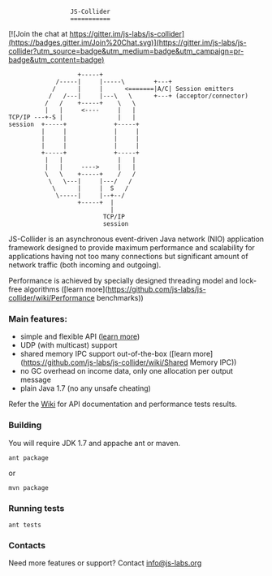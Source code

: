                      JS-Collider
                     ===========

[![Join the chat at https://gitter.im/js-labs/js-collider](https://badges.gitter.im/Join%20Chat.svg)](https://gitter.im/js-labs/js-collider?utm_source=badge&utm_medium=badge&utm_campaign=pr-badge&utm_content=badge)

                       +-----+
                 /-----|     |-----\        +---+ 
                /      |     |      <=======|A/C| Session emitters
               /   /---|     |---\   \      +---+ (acceptor/connector)
              /   /    +-----+    \   \
              |   |     <----     |   |
    TCP/IP ---+-S |               |   |
    session  +-----+             +-----+
             |     |             |     |
             |     |             |     |
             |     |             |     |
             +-----+             +-----+
              |   |               |   |
              |   |     ---->     |   |
              \   \    +-----+    /   /
               \   \---|     |---/   /
                \      |     |  S   /
                 \-----|     |--+--/
                       +-----+  |
                                |
                              TCP/IP
                              session


JS-Collider is an asynchronous event-driven Java network (NIO)
application framework designed to provide maximum performance
and scalability for applications having not too many connections
but significant amount of network traffic (both incoming and outgoing).

Performance is achieved by specially designed threading model
and lock-free algorithms ([learn more](https://github.com/js-labs/js-collider/wiki/Performance benchmarks))

### Main features:

* simple and flexible API ([learn more](https://github.com/js-labs/js-collider/wiki/API))
* UDP (with multicast) support
* shared memory IPC support out-of-the-box ([learn more](https://github.com/js-labs/js-collider/wiki/Shared Memory IPC))
* no GC overhead on income data, only one allocation per output message
* plain Java 1.7 (no any unsafe cheating)

Refer the [Wiki](https://github.com/js-labs/js-collider/wiki)
for API documentation and performance tests results.

### Building

You will require JDK 1.7 and appache ant or maven.

    ant package

or

    mvn package

### Running tests

    ant tests

### Contacts

Need more features or support? Contact info@js-labs.org
